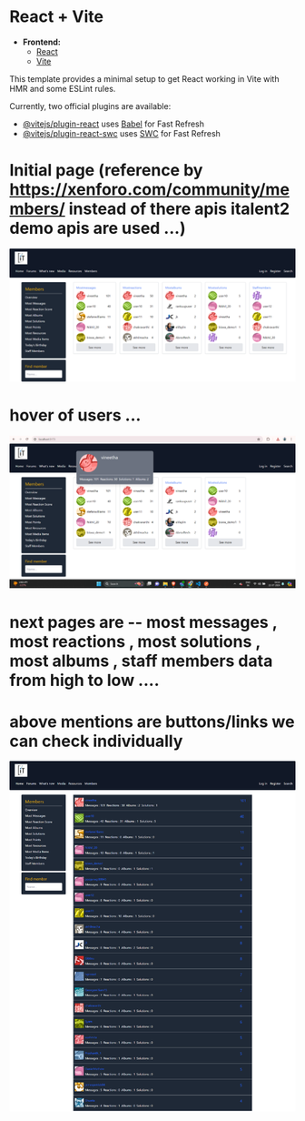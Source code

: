 # React + Vite

- **Frontend:**
  - [React](https://reactjs.org/)
  - [Vite](https://vitejs.dev/)

This template provides a minimal setup to get React working in Vite with HMR and some ESLint rules.

Currently, two official plugins are available:

- [@vitejs/plugin-react](https://github.com/vitejs/vite-plugin-react/blob/main/packages/plugin-react/README.md) uses [Babel](https://babeljs.io/) for Fast Refresh
- [@vitejs/plugin-react-swc](https://github.com/vitejs/vite-plugin-react-swc) uses [SWC](https://swc.rs/) for Fast Refresh

# Initial page (reference by https://xenforo.com/community/members/ instead of there apis italent2 demo apis are used ...)

![intial_page](src/images_for_readme/task3_1main.png)

# hover of users ...

![same_page_hover_on_user](src/images_for_readme/task3_1.2.png)

# next pages are -- most messages , most reactions , most solutions , most albums , staff members data from high to low ....

# above mentions are buttons/links we can check individually

![next_pages](src/images_for_readme/task3_2.png)
